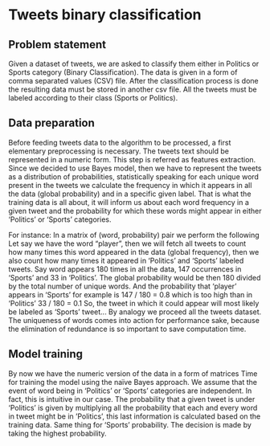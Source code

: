 # Tweets binary classification
## Problem statement  
<p>Given a dataset of tweets, we are asked to classify them either in Politics or Sports category (Binary Classification). 
The data is given in a form of comma separated values (CSV) file. 
After the classification process is done the resulting data must be stored in another csv file. 
All the tweets must be labeled according to their class (Sports or Politics).<p>

## Data preparation 

Before feeding tweets data to the algorithm to be processed, a first elementary preprocessing is necessary. 
The tweets text should be represented in a numeric form. 
This step is referred as features extraction. 
Since we decided to use Bayes model, then we have to represent the tweets as a distribution of probabilities, 
statistically speaking for each unique word present in the tweets we calculate the frequency in which it appears in all the data (global probability) and in a specific given label. 
That is what the training data is all about, it will inform us about each word frequency in a given tweet and the probability for which these words might appear in either ‘Politics’ or ‘Sports’ categories. 

For instance: 
In a matrix of (word, probability) pair we perform the following 
Let say we have the word “player”, then we will fetch all tweets to count how many times this word appeared in the data (global frequency), then we also count how many times it appeared in ‘Politics’ and ‘Sports’ labeled tweets. 
Say word appears 180 times in all the data, 147 occurrences in ‘Sports’ and 33 in ‘Politics’. The global probability would be then 180 divided by the total number of unique words. And the probability that ‘player’ appears in ‘Sports’ for example is 147 / 180 = 0.8 which is too high than in ‘Politics’ 33 / 180 = 0.1 
So, the tweet in which it could appear will most likely be labeled as ‘Sports’ tweet... 
By analogy we proceed all the tweets dataset. 
The uniqueness of words comes into action for performance sake, because the elimination of redundance is so important to save computation time. 

## Model training 

By now we have the numeric version of the data in a form of matrices 
Time for training the model using the naïve Bayes approach. 
We assume that the event of word being in ‘Politics’ or ‘Sports’ categories are independent. In fact, this is intuitive in our case. 
The probability that a given tweet is under ‘Politics’ is given by multiplying all the probability that each and every word in tweet might be in ’Politics’, this last information is calculated based on the training data. Same thing for ‘Sports’ probability. 
The decision is made by taking the highest probability. 
